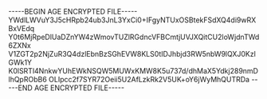 -----BEGIN AGE ENCRYPTED FILE-----
YWdlLWVuY3J5cHRpb24ub3JnL3YxCi0+IFgyNTUxOSBtekFSdXQ4di9wRXBxVEdq
Y0t6MjRpeDlUaDZnYW4zWmovTUZlRGdncVFBCmtjUVJXQitCU2loWjdnTWd6ZXNx
V1ZGT2p2NjZuR3Q4dzlEbnBzSGhEVW8KLS0tIDJhbjd3RW5nbW9lQXJ0KzlGWk1Y
K0lSRTl4NnkwYUhEWkNSQW5MUWxKMW8K5u737d/dhMaX5Ydkj289nmDlhQpRObB6
OLIpcc2f7SYR72Oeii5U2AfLzkRk2V5UK+oY6jWyMhQUTRDa
-----END AGE ENCRYPTED FILE-----
